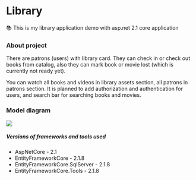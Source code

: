 # Library
📚 This is my library application demo with asp.net 2.1 core application

### About project

There are patrons (users) with library card. They can check in or check out books from catalog, also they can mark book or movie lost (which is currently not ready yet).

You can watch all books and videos in library assets section, all patrons in patrons section. It is planned to add authorization and authentication for users, and search bar for searching books and movies.

### Model diagram

![](https://user-images.githubusercontent.com/28567416/55953701-e1bd9700-5c6d-11e9-8ac0-8a1ed46ee5a2.jpg)

##### Versions of frameworks and tools used

 <ul>
   <li>AspNetCore - 2.1</li>
   <li>EntityFrameworkCore - 2.1.8</li>
   <li>EntityFrameworkCore.SqlServer - 2.1.8</li>
   <li>EntityFrameworkCore.Tools - 2.1.8</li>
 </ul>
